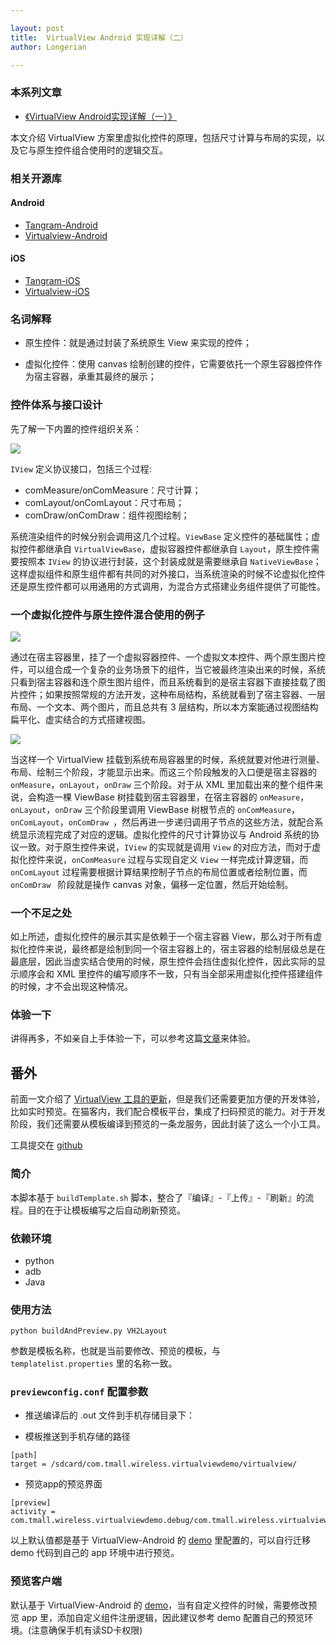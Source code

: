 ```yaml
---

layout: post
title:  VirtualView Android 实现详解（二）
author: Longerian

---
```


### 本系列文章
+ [《VirtualView Android实现详解（一）》](http://pingguohe.net/2017/12/27/deep-into-virtualview-android-1.html)

本文介绍 VirtualView 方案里虚拟化控件的原理，包括尺寸计算与布局的实现，以及它与原生控件组合使用时的逻辑交互。

### 相关开源库

#### Android
+ [Tangram-Android](https://github.com/alibaba/Tangram-Android)
+ [Virtualview-Android](https://github.com/alibaba/Virtualview-Android)

#### iOS
+ [Tangram-iOS](https://github.com/alibaba/Tangram-iOS)
+ [Virtualview-iOS](https://github.com/alibaba/VirtualView-iOS)


### 名词解释

+ 原生控件：就是通过封装了系统原生 View 来实现的控件；

+ 虚拟化控件：使用 canvas 绘制创建的控件，它需要依托一个原生容器控件作为宿主容器，承重其最终的展示；

### 控件体系与接口设计

先了解一下内置的控件组织关系：

![](https://gw.alicdn.com/tfs/TB1ufkWb1SSBuNjy0FlXXbBpVXa-1715-880.jpg)

`IView` 定义协议接口，包括三个过程:

+ comMeasure/onComMeasure：尺寸计算；
+ comLayout/onComLayout：尺寸布局；
+ comDraw/onComDraw：组件视图绘制；

系统渲染组件的时候分别会调用这几个过程。`ViewBase` 定义控件的基础属性；虚拟控件都继承自 `VirtualViewBase`，虚拟容器控件都继承自 `Layout`，原生控件需要按照本 `IView` 的协议进行封装，这个封装成就是需要继承自 `NativeViewBase`；这样虚拟组件和原生组件都有共同的对外接口，当系统渲染的时候不论虚拟化控件还是原生控件都可以用通用的方式调用，为混合方式搭建业务组件提供了可能性。### 一个虚拟化控件与原生控件混合使用的例子

![](https://gw.alicdn.com/tfs/TB1_ZxgchGYBuNjy0FnXXX5lpXa-630-334.jpg)

通过在宿主容器里，挂了一个虚拟容器控件、一个虚拟文本控件、两个原生图片控件，可以组合成一个复杂的业务场景下的组件，当它被最终渲染出来的时候，系统只看到宿主容器和连个原生图片组件，而且系统看到的是宿主容器下直接挂载了图片控件；如果按照常规的方法开发，这种布局结构，系统就看到了宿主容器、一层布局、一个文本、两个图片，而且总共有 3 层结构，所以本方案能通过视图结构扁平化、虚实结合的方式搭建视图。

![](https://gw.alicdn.com/tfs/TB1fT0bckyWBuNjy0FpXXassXXa-963-600.jpg)

当这样一个 VirtualView 挂载到系统布局容器里的时候，系统就要对他进行测量、布局、绘制三个阶段，才能显示出来。而这三个阶段触发的入口便是宿主容器的 `onMeasure`，`onLayout`，`onDraw` 三个阶段。对于从 XML 里加载出来的整个组件来说，会构造一棵 ViewBase 树挂载到宿主容器里，在宿主容器的 `onMeasure`，`onLayout`，`onDraw` 三个阶段里调用 ViewBase 树根节点的 `onComMeasure`，`onComLayout`，`onComDraw `，然后再进一步递归调用子节点的这些方法，就配合系统显示流程完成了对应的逻辑。虚拟化控件的尺寸计算协议与 Android 系统的协议一致。对于原生控件来说，`IView` 的实现就是调用 `View` 的对应方法，而对于虚拟化控件来说，`onComMeasure` 过程与实现自定义 `View` 一样完成计算逻辑，而 `onComLayout` 过程需要根据计算结果控制子节点的布局位置或者绘制位置，而 `onComDraw ` 阶段就是操作 canvas 对象，偏移一定位置，然后开始绘制。

### 一个不足之处

如上所述，虚拟化控件的展示其实是依赖于一个宿主容器 View，那么对于所有虚拟化控件来说，最终都是绘制到同一个宿主容器上的，宿主容器的绘制层级总是在最底层，因此当虚实结合使用的时候，原生控件会挡住虚拟化控件，因此实际的显示顺序会和 XML 里控件的编写顺序不一致，只有当全部采用虚拟化控件搭建组件的时候，才不会出现这种情况。

### 体验一下

讲得再多，不如亲自上手体验一下，可以参考这篇[文章](http://pingguohe.net/2018/01/09/a-taste-of-virtualview-android.html)来体验。

## 番外

前面一文介绍了 [VirtualView 工具的更新](http://pingguohe.net/2018/01/23/virtualview-tool.html)，但是我们还需要更加方便的开发体验，比如实时预览。在猫客内，我们配合模板平台，集成了扫码预览的能力。对于开发阶段，我们还需要从模板编译到预览的一条龙服务，因此封装了这么一个小工具。

工具提交在 [github](https://github.com/alibaba/virtualview_tools/tree/master/compiler-tools/TemplateWorkSpace/android-tool)

### 简介
本脚本基于 `buildTemplate.sh` 脚本，整合了『编译』-『上传』-『刷新』的流程。目的在于让模板编写之后自动刷新预览。

### 依赖环境
+ python
+ adb
+ Java

### 使用方法

`python buildAndPreview.py VH2Layout`

参数是模板名称，也就是当前要修改、预览的模板，与 `templatelist.properties` 里的名称一致。

### `previewconfig.conf` 配置参数

+ 推送编译后的 .out 文件到手机存储目录下：

+ 模板推送到手机存储的路径

```
[path]
target = /sdcard/com.tmall.wireless.virtualviewdemo/virtualview/
```

+ 预览app的预览界面

```
[preview]
activity = com.tmall.wireless.virtualviewdemo.debug/com.tmall.wireless.virtualviewdemo.PreviewActivity
```

以上默认值都是基于 VirtualView-Android 的 [demo](https://github.com/alibaba/Virtualview-Android/) 里配置的，可以自行迁移 demo 代码到自己的 app 环境中进行预览。

### 预览客户端
默认基于 VirtualView-Android 的 [demo](https://github.com/alibaba/Virtualview-Android/)，当有自定义控件的时候，需要修改预览 app 里，添加自定义组件注册逻辑，因此建议参考 demo 配置自己的预览环境。(注意确保手机有读SD卡权限)
